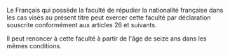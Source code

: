 Le Français qui possède la faculté de répudier la nationalité française dans les cas visés au présent titre peut exercer cette faculté par déclaration souscrite conformément aux articles 26 et suivants.

Il peut renoncer à cette faculté à partir de l'âge de seize ans dans les mêmes conditions.
